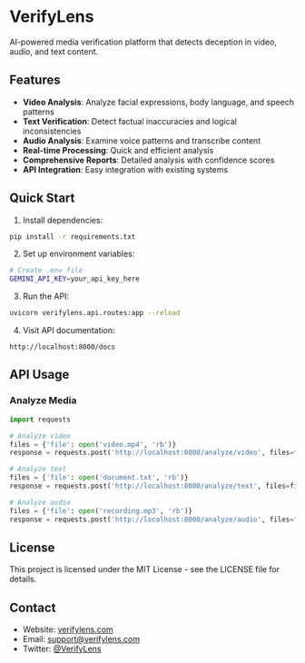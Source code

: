 
# VerifyLens

AI-powered media verification platform that detects deception in video, audio, and text content.

## Features

- **Video Analysis**: Analyze facial expressions, body language, and speech patterns
- **Text Verification**: Detect factual inaccuracies and logical inconsistencies
- **Audio Analysis**: Examine voice patterns and transcribe content
- **Real-time Processing**: Quick and efficient analysis
- **Comprehensive Reports**: Detailed analysis with confidence scores
- **API Integration**: Easy integration with existing systems

## Quick Start

1. Install dependencies:
```bash
pip install -r requirements.txt
```

2. Set up environment variables:
```bash
# Create .env file
GEMINI_API_KEY=your_api_key_here
```

3. Run the API:
```bash
uvicorn verifylens.api.routes:app --reload
```

4. Visit API documentation:
```
http://localhost:8000/docs
```

## API Usage

### Analyze Media

```python
import requests

# Analyze video
files = {'file': open('video.mp4', 'rb')}
response = requests.post('http://localhost:8000/analyze/video', files=files)

# Analyze text
files = {'file': open('document.txt', 'rb')}
response = requests.post('http://localhost:8000/analyze/text', files=files)

# Analyze audio
files = {'file': open('recording.mp3', 'rb')}
response = requests.post('http://localhost:8000/analyze/audio', files=files)
```

## License

This project is licensed under the MIT License - see the LICENSE file for details.

## Contact

- Website: [verifylens.com](https://verifylens.com)
- Email: support@verifylens.com
- Twitter: [@VerifyLens](https://twitter.com/VerifyLens)
